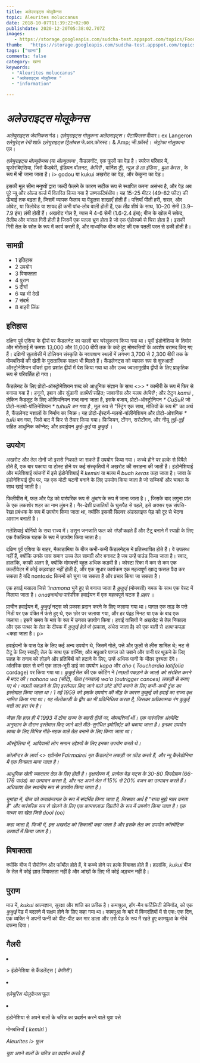 ```yaml
---
title: अलेउराइट्स मोलुकैनस 
topic: Aleurites moluccanus
date: 2018-10-07T11:39:22+02:00
publishdate: 2020-12-20T05:38:02.707Z
images: 
   - https://storage.googleapis.com/sudcha-test.appspot.com/topics/Food/aleurites_moluccanus/1.jpeg
thumb:   "https://storage.googleapis.com/sudcha-test.appspot.com/topics/Food/aleurites_moluccanus/thumb.jpeg"
tags: ["खाना"]
comments: false
category: खाना
keywords: 
  - "Aleurites moluccanus"
  - "अलेउराइट्स मोलुकैनस "
  - "information"

---
```

<h1> <i> अलेउराइट्स मोलूकेनस </i> </h1> <p> </p> <p> <i> अलेयुराइट्स जेवनिकस </i> गंड। <i> एलेयुराइट्स गोलुकना </i> <i> अलेउराइट्स। पेंटाफिलस </i> दीवार। ex Langeron <i> एलेयुरेट्स रेमी </i> शार्फ़ <i> एलेयुराइट्स ट्रिलोबस </i> जे.आर.फोरस्ट। & Amp; जी.फ़ॉर्स्ट। <i> जेट्रोफा मोलुकाना </i> एल। </p> <p> <i> एलेयुराइट्स मोल्यूकैनस </i> (या <i> मोल्यूकाना </i>, कैंडलनॉट, एक फूलों का पेड़ है। स्परेज परिवार में, यूफोरबिएसिया, जिसे कैंडबेरी, इंडियन वॉलनट, <i> केमिरी </i>, वार्निश ट्री, <i> न्यूज़ डे ला इंडिया </i>, <i> बुआ केरस </i>, के रूप में भी जाना जाता है। i> godou </i> या kukui अखरोट का पेड़, और केकुना का पेड़। </p> <p> इसकी मूल सीमा मनुष्यों द्वारा जल्दी फैलने के कारण सटीक रूप से स्थापित करना असंभव है, और पेड़ अब पूरे न्यू और ओल्ड वर्ल्ड में वितरित किया गया है उष्णकटिबंधीय। यह 15-25 मीटर (49–82 फीट) की ऊँचाई तक बढ़ता है, जिसमें व्यापक फैलाव या पेंडुलस शाखाएँ होती हैं। पत्तियाँ पीली हरी, सरल, और ओवेट, या त्रिलोबेड या शायद ही कभी पांच-लोब वाली होती हैं, एक तीव्र शीर्ष के साथ, 10–20 सेमी (3.9–7.9 इंच) लंबी होती हैं। अखरोट गोल है, व्यास में 4-6 सेमी (1.6-2.4 इंच); बीज के खोल में सफेद, तैलीय और मांसल गिरी होती है जिसमें एक पतला भ्रूण होता है जो एक एंडोस्पर्म से घिरा होता है। इसकी गिरी तेल के स्रोत के रूप में कार्य करती है, और माध्यमिक बीज कोट की एक पतली परत से ढकी होती है। </p> <h2> सामग्री </h2> <ul> <li> 1 इतिहास </li> <li> 2 उपयोग </li> <li> 3 विषाक्तता </li> <li> 4 पुराण </li> <li> 5 दीर्घा </li> <li> 6 यह भी देखें </li> <li> 7 संदर्भ </li> <li> 8 बाहरी लिंक </li> </ul> <h2> इतिहास </h2> <p> दक्षिण पूर्व एशिया के द्वीपों पर कैंडलनेट का पहली बार घरेलूकरण किया गया था। पूर्वी इंडोनेशिया के तिमोर और मोरोताई में क्रमशः 13,000 और 11,000 बीपी तक के कटे हुए मोमबत्तियों के अवशेष बरामद किए गए हैं। दक्षिणी सुलावेसी में टोलियन संस्कृति के नवपाषाण स्थलों में लगभग 3,700 से 2,300 बीपी तक के मोमबत्तियों की खेती के पुरातात्विक साक्ष्य भी मिलते हैं। कैंडलेनट्स को व्यापक रूप से शुरुआती ऑस्ट्रोनेशियन वॉयर्स द्वारा प्रशांत द्वीपों में पेश किया गया था और उच्च ज्वालामुखीय द्वीपों के लिए प्राकृतिक रूप से परिवर्तित हो गया। </p> <p> कैंडलेनट के लिए प्रोटो-ऑस्ट्रोनेशियन शब्द को आधुनिक संज्ञान के साथ <>> * कामीरी </i> के रूप में फिर से बनाया गया है। हनूनो, इबान और सुंडानी <i> कामिरी </i> सहित; जावानीस और मलय <i> केमिरी </i>; और टेटुन <i> kamii </i>, लेकिन कैंडलूट के लिए ओशियनियन शब्द माना जाता है, इसके बजाय, प्रोटो-ऑस्ट्रोनियन <i> * CuSuR </i> जो प्रोटो-मलयो-पॉलिनेशियन <i> * tuhuR बन गया है </i>, मूल रूप से "स्ट्रिंग एक साथ, मोतियों के रूप में" का अर्थ है, कैंडलेनट मशालों के निर्माण का जिक्र। यह प्रोटो-ईस्टर्न-मलयो-पॉलीनेशियन और प्रोटो-ओशनिक <i> * tuRi </i> बन गया, जिसे बाद में फिर से तैयार किया गया। फिजियन, टोंगन, रारोटोंगन, और नीयू <i> तुई-तुई </i> सहित आधुनिक कॉग्नेट; और हवाईयन <i> कुई-कुई </i> या <i> कुकुई </i>। </p> <h2> उपयोग </h2> <p> अखरोट और तेल दोनों जो इससे निकाले जा सकते हैं उपयोग किया गया। कच्चे होने पर हल्के से विषैले होते हैं, एक बार पकाया या टोस्ट होने पर कई संस्कृतियों में अखरोट की सराहना की जाती है। इंडोनेशियाई और मलेशियाई व्यंजनों में इसे इंडोनेशियाई में <i> kemiri </i> या मलय में <i> buah keras </i> कहा जाता है। जावा के इंडोनेशियाई द्वीप पर, यह एक मोटी चटनी बनाने के लिए उपयोग किया जाता है जो सब्जियों और चावल के साथ खाई जाती है। </p> <p> फिलीपींस में, फल और पेड़ को पारंपरिक रूप से <i> लुंबांग </i> के रूप में जाना जाता है। , जिसके बाद लगुना प्रांत के एक लकशोर शहर का नाम लुंबन है। गैर-देशी प्रजातियों के घुसपैठ से पहले, इसे अक्सर एक संपत्ति-रेखा प्रबंधक के रूप में उपयोग किया जाता था, क्योंकि इसकी सिल्वर अंडरलाइफ पेड़ को दूर से भेदना आसान बनाती है। </p> <p> मलेशियाई बोर्नियो के सबा राज्य में। डसुन जनजाति फल को <i> गोडौ </i> कहते हैं और टैटू बनाने में स्याही के लिए एक वैकल्पिक घटक के रूप में उपयोग किया जाता है। </p> <p> दक्षिण पूर्व एशिया के बाहर, मैकाडामिया के बीज कभी-कभी कैंडलनेट्स में प्रतिस्थापित होते हैं। वे उपलब्ध नहीं हैं, क्योंकि उनके पास समान उच्च तेल सामग्री और बनावट है जब उन्हें पाउंड किया जाता है। स्वाद, हालांकि, काफी अलग है, क्योंकि मोमबत्ती बहुत अधिक कड़वी है। कोस्टा रिका में कम से कम एक कल्टीवेटर में कोई कड़वाहट नहीं होती है, और एक सुधार कार्यक्रम एक महत्वपूर्ण खाद्य फसल पैदा कर सकता है यदि nontoxic किस्मों को चुना जा सकता है और प्रचार किया जा सकता है। </p> <p> एक हवाई मसाला जिसे <i> ʻinamona </i के रूप में जाना जाता है। > भुने हुए से बनाया जाता है <i> कुकुई </i> (मोमबत्ती) नमक के साथ एक पेस्ट में मिलाया जाता है। <i> onaइनामोना </i> पारंपरिक हवाईयन में एक महत्वपूर्ण घटक है <i> प्रहार </i>। </p> <p> प्राचीन हवाईयन में, <i> कुकुई </i> नट्स को प्रकाश प्रदान करने के लिए जलाया गया था। पागल एक ताड़ के पत्ते मिडी पर एक पंक्ति में फंसे हुए थे, एक छोर पर जलाया गया, और हर पंद्रह मिनट या एक के बाद एक जलाया। इसने समय के माप के रूप में उनका उपयोग किया। हवाई वासियों ने अखरोट से तेल निकाला और एक पत्थर के तेल के दीपक में <i> कुकुई हेले पो </i> (प्रकाश, अंधेरा जाता है) को एक बाती से <i> कापा </i> कपड़ा <कहा जाता है। p> <p> हवाईयनों के पास पेड़ के लिए कई अन्य उपयोग थे, जिसमें गोले, पत्ते और फूलों से लीस शामिल थे; नट से टैटू के लिए स्याही; तेल के साथ एक वार्निश; और मछुआरे पागल को चबाने और पानी पर थूकने के लिए सतह के तनाव को तोड़ने और प्रतिबिंबों को हटाने के लिए, उन्हें अधिक पानी के भीतर दृश्यता देंगे। आंतरिक छाल से बनी एक लाल-भूरी डाई का उपयोग <i> kapa </i> और <i> aho </i> (<i> Touchardia latifolia </i> cordage) पर किया गया था। <I> कुकुई </i> तेल की एक कोटिंग ने <i> <upena </i> (मछली पकड़ने के जाल) को संरक्षित करने में मदद की। <I> nohona wa <a </i> (सीटें), <i> पीला </i> (गनवाल) <i> waʻa </i> (outrigger canoes) लकड़ी से बनाए गए थे। मछली पकड़ने के लिए इस्तेमाल किए जाने वाले छोटे डोंगी बनाने के लिए कभी-कभी ट्रंक का इस्तेमाल किया जाता था। 1 मई 1959 को इसके उपयोग की भीड़ के कारण <i> कुकुई </i> को हवाई का राज्य वृक्ष नामित किया गया था। यह मोलोकाडी के द्वीप का भी प्रतिनिधित्व करता है, जिसका प्रतीकात्मक रंग <i> कुकुई </i> पत्ती का हरा रंग है। </p> <p> जैसा कि हाल ही में 1993 में टोंगा राज्य के बाहरी द्वीपों पर, मोमबत्तियाँ थीं। एक पारंपरिक अंत्येष्टि अनुष्ठान के दौरान इस्तेमाल किए जाने वाले मीठे-सुगंधित इमोलिएंट को चबाया जाता है। इनका उपयोग त्वचा के लिए विभिन्न मीठे-महक वाले तेल बनाने के लिए किया जाता था। </p> <p> ऑस्ट्रेलिया में, आदिवासी लोग समान उद्देश्यों के लिए इनका उपयोग करते थे। </p> <p> कोलॉप्टर के लार्वा <> एग्रीनोम Fairmairei </i> मृत कैंडलटेन लकड़ी पर फ़ीड करते हैं, और न्यू कैलेडोनिया में एक विनम्रता माना जाता है। </p> <p> आधुनिक खेती ज्यादातर तेल के लिए होती है। वृक्षारोपण में, प्रत्येक पेड़ नट्स के 30-80 किलोग्राम (66-176 पाउंड) का उत्पादन करता है, और नट अपने तेल में 15% से 20% वजन का उत्पादन करते हैं। अधिकांश तेल स्थानीय रूप से उपयोग किया जाता है। </p> <p> युगांडा में, बीज को <i> कबाकंजगल </i> के रूप में संदर्भित किया जाता है, जिसका अर्थ है "राजा मुझे प्यार करता है" और पारंपरिक रूप से खेलने के लिए एक कामचलाऊ खिलौने के रूप में उपयोग किया जाता है। एक पत्थर का खेल जिसे <i> dool (oo) </i> </p> <p> कहा जाता है, फिजी में, इस अखरोट को <i> सिकासी </i> कहा जाता है और इसके तेल का उपयोग कॉस्मेटिक उत्पादों में किया जाता है। </i p> <h2> विषाक्तता </h2> <p> क्योंकि बीज में सैपोनिन और फॉर्बोल होते हैं, वे कच्चे होने पर हल्के विषाक्त होते हैं। हालांकि, <i> kukui </i> बीज के तेल में कोई ज्ञात विषाक्तता नहीं है और आंखों के लिए भी कोई अड़चन नहीं है। </p> <h2> पुराण </h2> <p> माउ में, <i> kukui </i> आत्मज्ञान, सुरक्षा और शांति का प्रतीक है। कमापुआ, हॉग-मैन फर्टिलिटी डेमिगॉड, को एक <i> कुकुई </i> पेड़ में बदलने में सक्षम होने के लिए कहा गया था। कामपुआ के बारे में किंवदंतियों में से एक: एक दिन, एक व्यक्ति ने अपनी पत्नी को पीट-पीट कर मार डाला और उसे पेड़ के रूप में रहते हुए कामपुआ के नीचे दफना दिया। </p> <h2> गैलरी </h2> <li> <p> > इंडोनेशिया से कैंडलेंट्स (<i> केमिरी </i>) </p> </li> <li> <p> <i> एलेयूरिस मोलुकैनस </i> फूल </p> </li> <li> <p> इंडोनेशिया से अपने बालों के चरित्र का प्रदर्शन करने वाले युवा पत्ते </p> </li> </ul> <p> मोमबत्तियाँ (<i> kemiri </i>) </p> <p> <i> Aleurites i> फूल </p> <p> युवा अपने बालों के चरित्र का प्रदर्शन करते हैं </p> 
